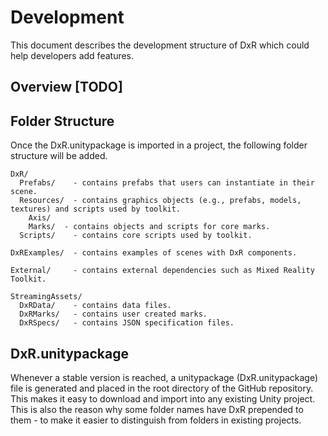 # Development

This document describes the development structure of DxR which could help developers add features.

## Overview [TODO]

## Folder Structure

Once the DxR.unitypackage is imported in a project, the following folder structure will be added.
    
    DxR/
      Prefabs/    - contains prefabs that users can instantiate in their scene.
      Resources/  - contains graphics objects (e.g., prefabs, models, textures) and scripts used by toolkit.
        Axis/   
        Marks/  - contains objects and scripts for core marks.
      Scripts/    - contains core scripts used by toolkit.
  
    DxRExamples/  - contains examples of scenes with DxR components.

    External/     - contains external dependencies such as Mixed Reality Toolkit.

    StreamingAssets/ 
      DxRData/    - contains data files.
      DxRMarks/   - contains user created marks.
      DxRSpecs/   - contains JSON specification files.
  
## DxR.unitypackage

Whenever a stable version is reached, a unitypackage (DxR.unitypackage) file is generated and placed in the root directory of the GitHub repository. This makes it easy to download and import into any existing Unity project. This is also the reason why some folder names have DxR prepended to them - to make it easier to distinguish from folders in existing projects.
